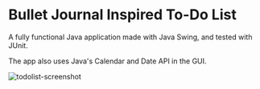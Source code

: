 # Bullet Journal Inspired To-Do List
 
 A fully functional Java application made with Java Swing, and tested with JUnit.

The app also uses Java's Calendar and Date API in the GUI. 

![todolist-screenshot](https://github.com/a-kong/ToDoList/master/todolist-screenshot.png/image.jpg?raw=true)
